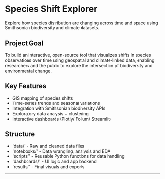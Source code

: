 # Species Shift Explorer

Explore how species distribution are changing across time and space using Smithsonian biodiversity and climate datasets.

## Project Goal

To build an interactive, open-source tool that visualizes shifts in species observations over time using geospatial and climate-linked data, enabling researchers and the public to explore the intersection pf biodiversity and environmental change.

## Key Features

- GIS mapping of species shifts
- Time-series trends and seasonal variations
- Integration with Smithsonian biodiversity APIs
- Exploratory data analysis + clustering
- Interactive dashboards (Plotly/ Folium/ Streamlit)

## Structure

- 'data/' - Raw and cleaned data files
- 'notebooks/' - Data wrangling, analysis and EDA
- 'scripts/' - Reusable Python functions for data handling
- 'dashboards/' - UI logic and app backend
- 'results/' - Final visuals and exports

---
